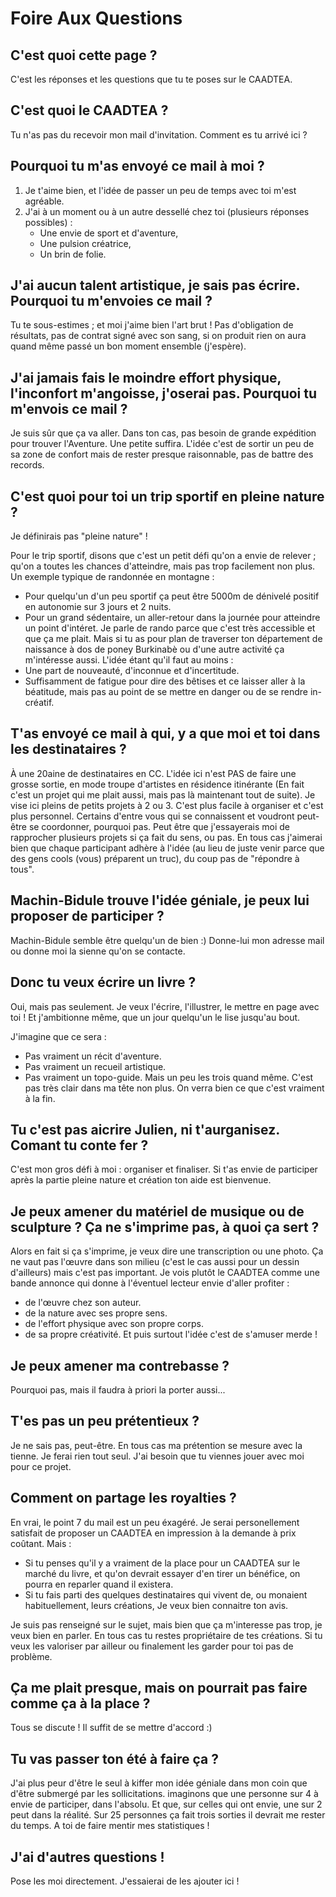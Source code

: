 # Foire Aux Questions

## C'est quoi cette page ?

C'est les réponses et les questions que tu te poses sur le CAADTEA.

## C'est quoi le CAADTEA ?

Tu n'as pas du recevoir mon mail d'invitation. Comment es tu arrivé ici ?

## Pourquoi tu m'as envoyé ce mail à moi ?

1. Je t'aime bien, et l'idée de passer un peu de temps avec toi m'est agréable.
2. J'ai à un moment ou à un autre dessellé chez toi (plusieurs réponses possibles) :
	- Une envie de sport et d'aventure,
	- Une pulsion créatrice,
	- Un brin de folie.

## J'ai aucun talent artistique, je sais pas écrire. Pourquoi tu m'envoies ce mail ?

Tu te sous-estimes ; et moi j'aime bien l'art brut !
Pas d'obligation de résultats, pas de contrat signé avec son sang, si on produit rien on aura quand même passé un bon moment ensemble (j'espère).

## J'ai jamais fais le moindre effort physique, l'inconfort m'angoisse, j'oserai pas. Pourquoi tu m'envois ce mail ?

Je suis sûr que ça va aller.
Dans ton cas, pas besoin de grande expédition pour trouver l'Aventure. Une petite suffira.
L'idée c'est de sortir un peu de sa zone de confort mais de rester presque raisonnable, pas de battre des records.

## C'est quoi pour toi un trip sportif en pleine nature ?

Je définirais pas "pleine nature" !

Pour le trip sportif, disons que c'est un petit défi qu'on a envie de relever ; qu'on a toutes les chances d'atteindre, mais pas trop facilement non plus.
Un exemple typique de randonnée en montagne :
- Pour quelqu'un d'un peu sportif ça peut être 5000m de dénivelé positif en autonomie sur 3 jours et 2 nuits.
- Pour un grand sédentaire, un aller-retour dans la journée pour atteindre un point d'intéret.
Je parle de rando parce que c'est très accessible et que ça me plait. Mais si tu as pour plan de traverser ton département de naissance à dos de poney Burkinabè ou d'une autre activité ça m'intéresse aussi.
L'idée étant qu'il faut au moins :
- Une part de nouveauté, d'inconnue et d'incertitude.
- Suffisamment de fatigue pour dire des bêtises et ce laisser aller à la béatitude, mais pas au point de se mettre en danger ou de se rendre in-créatif.

## T'as envoyé ce mail à qui, y a que moi et toi dans les destinataires ?

À une 20aine de destinataires en CC.
L'idée ici n'est PAS de faire une grosse sortie, en mode troupe d'artistes en résidence itinérante (En fait c'est un projet qui me plait aussi, mais pas là maintenant tout de suite).
Je vise ici pleins de petits projets à 2 ou 3. C'est plus facile à organiser et c'est plus personnel.
Certains d'entre vous qui se connaissent et voudront peut-être se coordonner, pourquoi pas.
Peut être que j'essayerais moi de rapprocher plusieurs projets si ça fait du sens, ou pas.
En tous cas j'aimerai bien que chaque participant adhère à l'idée (au lieu de juste venir parce que des gens cools (vous) préparent un truc), du coup pas de "répondre à tous".

## Machin-Bidule trouve l'idée géniale, je peux lui proposer de participer ?

Machin-Bidule semble être quelqu'un de bien :)
Donne-lui mon adresse mail ou donne moi la sienne qu'on se contacte.

## Donc tu veux écrire un livre ?

Oui, mais pas seulement.
Je veux l'écrire, l'illustrer, le mettre en page avec toi !
Et j'ambitionne même, que un jour quelqu'un le lise jusqu'au bout.

J'imagine que ce sera :
- Pas vraiment un récit d'aventure.
- Pas vraiment un recueil artistique.
- Pas vraiment un topo-guide.
Mais un peu les trois quand même. C'est pas très clair dans ma tête non plus.
On verra bien ce que c'est vraiment à la fin.

## Tu c'est pas aicrire Julien, ni t'aurganisez. Comant tu conte fer ?

C'est mon gros défi à moi : organiser et finaliser.
Si t'as envie de participer après la partie pleine nature et création ton aide est bienvenue.

## Je peux amener du matériel de musique ou de sculpture ? Ça ne s'imprime pas, à quoi ça sert ?

Alors en fait si ça s'imprime, je veux dire une transcription ou une photo.
Ça ne vaut pas l'œuvre dans son milieu (c'est le cas aussi pour un dessin d'ailleurs) mais c'est pas important.
Je vois plutôt le CAADTEA comme une bande annonce qui donne à l'éventuel lecteur envie d'aller profiter :
- de l'œuvre chez son auteur.
- de la nature avec ses propre sens.
- de l'effort physique avec son propre corps.
- de sa propre créativité.
Et puis surtout l'idée c'est de s'amuser merde !

## Je peux amener ma contrebasse ?

Pourquoi pas, mais il faudra à priori la porter aussi...

## T'es pas un peu prétentieux ?

Je ne sais pas, peut-être.
En tous cas ma prétention se mesure avec la tienne.
Je ferai rien tout seul. 
J'ai besoin que tu viennes jouer avec moi pour ce projet.

## Comment on partage les royalties ?

En vrai, le point 7 du mail est un peu éxagéré.
Je serai personellement satisfait de proposer un CAADTEA en impression à la demande à prix coûtant. Mais :

- Si tu penses qu'il y a vraiment de la place pour un CAADTEA sur le marché du livre, et qu'on devrait essayer d'en tirer un bénéfice, on pourra en reparler quand il existera.
- Si tu fais parti des quelques destinataires qui vivent de, ou monaient habituellement, leurs créations, Je veux bien connaitre ton avis.

Je suis pas renseigné sur le sujet, mais bien que ça m'interesse pas trop, je veux bien en parler.
En tous cas tu restes propriétaire de tes créations. Si tu veux les valoriser par ailleur ou finalement les garder pour toi pas de problème.

## Ça me plait presque, mais on pourrait pas faire comme ça à la place ?

Tous se discute ! Il suffit de se mettre d'accord :)

## Tu vas passer ton été à faire ça ?

J'ai plus peur d'être le seul à kiffer mon idée géniale dans mon coin que d'être submergé par les sollicitations.
imaginons que une personne sur 4 à envie de participer, dans l'absolu.
Et que, sur celles qui ont envie, une sur 2 peut dans la réalité.
Sur 25 personnes ça fait trois sorties il devrait me rester du temps.
A toi de faire mentir mes statistiques !

## J'ai d'autres questions !

Pose les moi directement.
J'essaierai de les ajouter ici !
